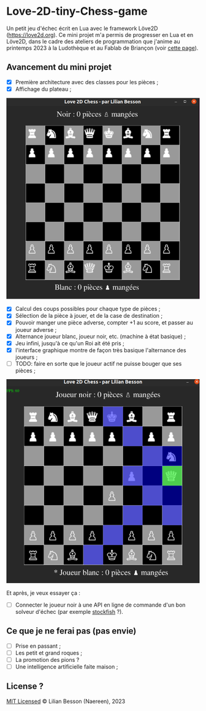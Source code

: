 # Love-2D-tiny-Chess-game

Un petit jeu d'échec écrit en Lua avec le framework Löve2D (https://love2d.org).
Ce mini projet m'a permis de progresser en Lua et en Löve2D, dans le cadre des ateliers de programmation que j'anime au printemps 2023 à la Ludothèque et au Fablab de Briançon (voir [cette page](https://github.com/aucoindujeu/codeclub)).

## Avancement du mini projet

- [x] Première architecture avec des classes pour les pièces ;
- [x] Affichage du plateau ;

![Démonstration du plateau au début du jeu](demo_plateau_initial.png)

- [x] Calcul des coups possibles pour chaque type de pièces ;
- [x] Sélection de la pièce à jouer, et de la case de destination ;
- [x] Pouvoir manger une pièce adverse, compter +1 au score, et passer au joueur adverse ;
- [x] Alternance joueur blanc, joueur noir, etc. (machine à état basique) ;
- [x] Jeu infini, jusqu'à ce qu'un Roi ait été pris ;
- [x] l'interface graphique montre de façon très basique l'alternance des joueurs ;
- [ ] TODO: faire en sorte que le joueur actif ne puisse bouger que ses pièces ;

![Démonstration du plateau en cours de jeu](demo_plateau_en_cours.png)

Et après, je veux essayer ça :

- [ ] Connecter le joueur noir à une API en ligne de commande d'un bon solveur d'échec (par exemple [stockfish](https://stockfishchess.org/) ?).

## Ce que je ne ferai pas (pas envie)

- [ ] Prise en passant ;
- [ ] Les petit et grand roques ;
- [ ] La promotion des pions ?
- [ ] Une intelligence artificielle faite maison ;

## License ?

[MIT Licensed](LICENSE)
© Lilian Besson (Naereen), 2023
